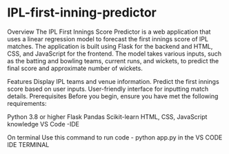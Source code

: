 # IPL-first-inning-predictor
Overview
The IPL First Innings Score Predictor is a web application that uses a linear regression model to forecast the first innings score of IPL matches. The application is built using Flask for the backend and HTML, CSS, and JavaScript for the frontend. The model takes various inputs, such as the batting and bowling teams, current runs, and wickets, to predict the final score and approximate number of wickets.

Features
Display IPL teams and venue information.
Predict the first innings score based on user inputs.
User-friendly interface for inputting match details.
Prerequisites
Before you begin, ensure you have met the following requirements:

Python 3.8 or higher
Flask
Pandas
Scikit-learn
HTML, CSS, JavaScript knowledge
VS Code -IDE

On terminal Use this command to run code - python app.py  in the VS CODE IDE TERMINAL 
